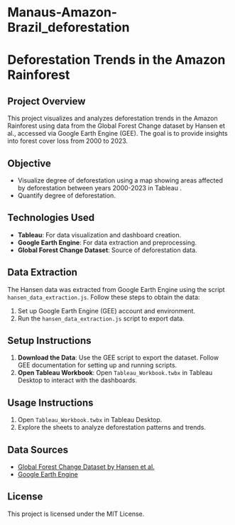 # Manaus-Amazon-Brazil_deforestation
# Deforestation Trends in the Amazon Rainforest

## Project Overview
This project visualizes and analyzes deforestation trends in the Amazon Rainforest using data from the Global Forest Change dataset by Hansen et al., accessed via Google Earth Engine (GEE). The goal is to provide insights into forest cover loss from 2000 to 2023.

## Objective
- Visualize degree of deforestation using a map showing areas  affected by deforestation between years 2000-2023 in Tableau .
- Quantify degree of deforestation.

## Technologies Used
- **Tableau**: For data visualization and dashboard creation.
- **Google Earth Engine**: For data extraction and preprocessing.
- **Global Forest Change Dataset**: Source of deforestation data.

## Data Extraction
The Hansen data was extracted from Google Earth Engine using the script `hansen_data_extraction.js`. Follow these steps to obtain the data:
1. Set up Google Earth Engine (GEE) account and environment.
2. Run the `hansen_data_extraction.js` script to export data.

## Setup Instructions
1. **Download the Data**: Use the GEE script to export the dataset. Follow GEE documentation for setting up and running scripts.
2. **Open Tableau Workbook**: Open `Tableau_Workbook.twbx` in Tableau Desktop to interact with the dashboards.

## Usage Instructions
1. Open `Tableau_Workbook.twbx` in Tableau Desktop.
2. Explore the sheets to analyze deforestation patterns and trends.

## Data Sources
- [Global Forest Change Dataset by Hansen et al.](https://www.globalforestwatch.org/)
- [Google Earth Engine](https://earthengine.google.com/)

## License
This project is licensed under the MIT License.

